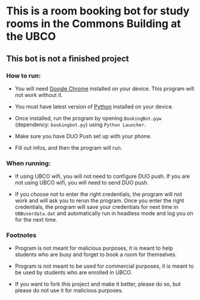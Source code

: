# This is a room booking bot for study rooms in the Commons Building at the UBCO

## This bot is not a finished project

### How to run:

- You will need [Google Chrome](https://www.google.com/chrome/) installed on your device. This program will not work without it.

- You must have latest version of [Python](https://www.python.org/downloads/) installed on your device.

- Once installed, run the program by opening `BookingBot.pyw` (dependency: `bookingbot.py`) using `Python Launcher`.

- Make sure you have DUO Push set up with your phone.

- Fill out infos, and then the program will run.

### When running:

- If using UBCO wifi, you will not need to configure DUO push. If you are not using UBCO wifi, you will need to send DUO push.

- If you choose not to enter the right credentials, the program will not work and will ask you to rerun the program. Once you enter the right credentials, the program will save your credentials for next time in `UBBuserdata.dat` and automatically run in headless mode and log you on for the next time.

### Footnotes

- Program is not meant for malicious purposes, it is meant to help students who are busy and forget to book a room for themselves.

- Program is not meant to be used for commercial purposes, it is meant to be used by students who are enrolled in UBCO.

- If you want to fork this project and make it better, please do so, but please do not use it for malicious purposes.
